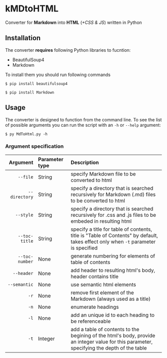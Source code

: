 # kMDtoHTML

Converter for **Markdown** into **HTML** (*+CSS &amp; JS*) written in Python

## Installation

The converter **requires** following Python libraries to fucntion:

- BeautifulSoup4
- Markdown

To install them you should run following commands
```
$ pip install beautifulsoup4
```
```
$ pip install Markdown
```

## Usage

The converter is designed to function from the command line. To see the list of possible arguments you can run the script with an ``-h`` or ``--help`` argument:

```
$ py MdToHtml.py -h
```

### Argument specification

|         Argument | Parameter type | Description                                                                                                                                |
| ---------------: | :------------- | :----------------------------------------------------------------------------------------------------------------------------------------- |
|       ``--file`` | String         | specify Markdown file to be converted to html                                                                                              |
|  ``--directory`` | String         | specify a directory that is searched recursively for Markdown (.md) files to be converted to html                                          |
|      ``--style`` | String         | specify a directory that is searched recursively for .css and .js files to be embeded in resulting html                                    |
|  ``--toc-title`` | String         | specify a title for table of contents, title is "Table of Contents" by default, takes effect only when ``-t`` parameter is specified       |
| ``--toc-number`` | None           | generate numbering for elements of table of contents                                                                                       |
|     ``--header`` | None           | add header to resulting html's body, header contains title                                                                                 |
|   ``--semantic`` | None           | use semantic html elements                                                                                                                 |
|           ``-r`` | None           | remove first element of the Markdown (always used as a title)                                                                              |
|           ``-n`` | None           | enumerate headings                                                                                                                         |
|           ``-l`` | None           | add an unique id to each heading to be referenceable                                                                                       |
|           ``-t`` | Integer        | add a table of contents to the begining of the html's body, provide an integer value for this parameter, specifying the depth of the table |
